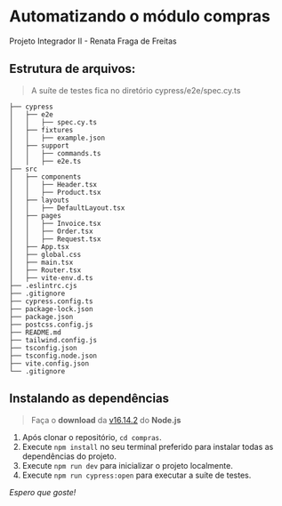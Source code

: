 # Automatizando o módulo compras
Projeto Integrador II - Renata Fraga de Freitas
## Estrutura de arquivos:

> A suíte de testes fica no diretório cypress/e2e/spec.cy.ts

```
├── cypress
│   ├── e2e
│   │   ├── spec.cy.ts
│   ├── fixtures
│   │   ├── example.json
│   ├── support
│   │   ├── commands.ts
│   │   ├── e2e.ts
├── src
│   ├── components
│   │   ├── Header.tsx
│   │   ├── Product.tsx
│   ├── layouts
│   │   ├── DefaultLayout.tsx
│   ├── pages
│   │   ├── Invoice.tsx
│   │   ├── Order.tsx
│   │   ├── Request.tsx
│   ├── App.tsx
│   ├── global.css
│   ├── main.tsx
│   ├── Router.tsx
│   ├── vite-env.d.ts
├── .eslintrc.cjs
├── .gitignore
├── cypress.config.ts 
├── package-lock.json 
├── package.json 
├── postcss.config.js 
├── README.md 
├── tailwind.config.js 
├── tsconfig.json 
├── tsconfig.node.json 
├── vite.config.json 
└── .gitignore
```

## Instalando as dependências

> Faça o **download** da [v16.14.2](https://nodejs.org/en/blog/release/v16.14.2) do **Node.js**

1. Após clonar o repositório, `cd compras`.
2. Execute `npm install` no seu terminal preferido para instalar todas as dependências do projeto.
3. Execute `npm run dev` para inicializar o projeto localmente.
4. Execute `npm run cypress:open` para executar a suíte de testes.

*Espero que goste!*